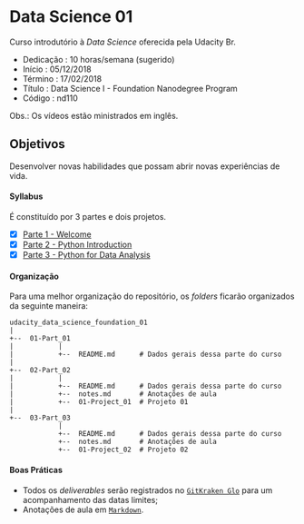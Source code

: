# Data Science 01

Curso introdutório à _Data Science_ oferecida pela Udacity Br.

* Dedicação : 10 horas/semana (sugerido)
* Início    : 05/12/2018
* Término   : 17/02/2018
* Título    : Data Science I - Foundation Nanodegree Program
* Código    : nd110

Obs.: Os vídeos estão ministrados em inglês.

## Objetivos

Desenvolver novas habilidades que possam abrir novas experiências de vida.

#### Syllabus

É constituído por 3 partes e dois projetos.

* [x] [Parte 1 - Welcome](https://github.com/AndersonUyekita/udacity_data_science_foundation_01/tree/master/01-Part_01)
* [x] [Parte 2 - Python Introduction](https://github.com/AndersonUyekita/udacity_data_science_foundation_01/tree/master/02-Part_02)
* [x] [Parte 3 - Python for Data Analysis](https://github.com/AndersonUyekita/udacity_data_science_foundation_01/tree/master/03-Part_03)

#### Organização

Para uma melhor organização do repositório, os _folders_ ficarão organizados da seguinte maneira:

```
udacity_data_science_foundation_01
|
+--  01-Part_01
|           |
|           +--  README.md      # Dados gerais dessa parte do curso
|
+--  02-Part_02
|           |
|           +--  README.md      # Dados gerais dessa parte do curso
|           +--  notes.md       # Anotações de aula
|           +--  01-Project_01  # Projeto 01
|
+--  03-Part_03
            |
            +--  README.md      # Dados gerais dessa parte do curso
            +--  notes.md       # Anotações de aula
            +--  01-Project_02  # Projeto 02
```
#### Boas Práticas

* Todos os _deliverables_ serão registrados no [`GitKraken Glo`](https://www.gitkraken.com/invite/5Ua2spL4) para um acompanhamento das datas limites;
* Anotações de aula em [`Markdown`](https://en.wikipedia.org/wiki/Markdown).
